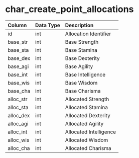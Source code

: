 # char\_create\_point\_allocations

| Column | Data Type | Description |
| :--- | :--- | :--- |
| id | int | Allocation Identifier |
| base\_str | int | Base Strength |
| base\_sta | int | Base Stamina |
| base\_dex | int | Base Dexterity |
| base\_agi | int | Base Agility |
| base\_int | int | Base Intelligence |
| base\_wis | int | Base Wisdom |
| base\_cha | int | Base Charisma |
| alloc\_str | int | Allocated Strength |
| alloc\_sta | int | Allocated Stamina |
| alloc\_dex | int | Allocated Dexterity |
| alloc\_agi | int | Allocated Agility |
| alloc\_int | int | Allocated Intelligence |
| alloc\_wis | int | Allocated Wisdom |
| alloc\_cha | int | Allocated Charisma |

